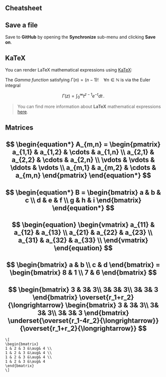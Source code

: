 ## Cheatsheet

## Save a file

Save to **GitHub** by opening the **Synchronize** sub-menu and clicking **Save on**. 


## KaTeX

You can render LaTeX mathematical expressions using [KaTeX](https://khan.github.io/KaTeX/):

The *Gamma function* satisfying $\Gamma(n) = (n-1)!\quad\forall n\in\mathbb N$ is via the Euler integral

$$
\Gamma(z) = \int_0^\infty t^{z-1}e^{-t}dt\,.
$$

> You can find more information about **LaTeX** mathematical expressions [here](http://meta.math.stackexchange.com/questions/5020/mathjax-basic-tutorial-and-quick-reference).

## Matrices

$$
\begin{equation*}
A_{m,n} = 
\begin{pmatrix}
a_{1,1} & a_{1,2} & \cdots & a_{1,n} \\
a_{2,1} & a_{2,2} & \cdots & a_{2,n} \\
\vdots  & \vdots  & \ddots & \vdots  \\
a_{m,1} & a_{m,2} & \cdots & a_{m,n} 
\end{pmatrix}
\end{equation*}
$$
-
$$
\begin{equation*}
B = 
\begin{bmatrix}
a & b & c \\
d & e & f \\
g & h & i
\end{bmatrix}
\end{equation*} 
$$
-
$$
\begin{equation}
   \begin{vmatrix} 
   a_{11} & a_{12} & a_{13}  \\
   a_{21} & a_{22} & a_{23}  \\
   a_{31} & a_{32} & a_{33}  \\
   \end{vmatrix}
\end{equation}
$$
-
$$
\begin{bmatrix}
    a  &  b      \\
    c  &  d      
\end{bmatrix} =
\begin{bmatrix}
    8  &  1      \\
    7  &  6      
\end{bmatrix}
$$
-
$$
\begin{bmatrix}
3 &  3& 3\\ 
 3&  3& 3\\ 
 3&  3& 3
\end{bmatrix} \overset{r_1+r_2}{\longrightarrow} 
\begin{bmatrix}
3 &  3& 3\\ 
 3&  3& 3\\ 
 3&  3& 3
\end{bmatrix} \underset{\overset{r_1-4r_2}{\longrightarrow}}{\overset{r_1+r_2}{\longrightarrow}}
$$
-
```
\[
\begin{bmatrix}
1 & 2 & 3 &\aug& 4 \\
1 & 2 & 3 &\aug& 4 \\
1 & 2 & 3 &\aug& 4 \\
1 & 2 & 3 &\aug& 4
\end{bmatrix}
\]
```


<!--stackedit_data:
eyJoaXN0b3J5IjpbLTIwOTIwMDc4MzMsMTQ0MDk3MzU0MSwxOT
k3NTM1MjM2LC0xOTg1MDI2NTA2LDExMDQ4NjIwMDMsLTk0Nzgz
NzI3NSwxODU3MjUzMjNdfQ==
-->